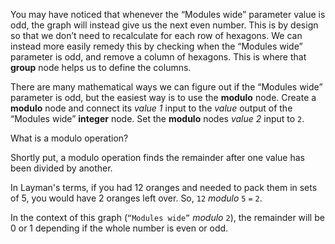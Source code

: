 You may have noticed that whenever the “Modules wide” parameter value is odd, the graph will instead give us the next even number. This is by design so that we don’t need to recalculate for each row of hexagons. We can instead more easily remedy this by checking when the “Modules wide” parameter is odd, and remove a column of hexagons. This is where that **group** node helps us to define the columns.

There are many mathematical ways we can figure out if the “Modules wide” parameter is odd, but the easiest way is to use the **modulo** node. Create a **modulo** node and connect its _value 1_ input to the _value_ output of the “Modules wide” **integer** node. Set the **modulo** nodes _value 2_ input to `2`.

What is a modulo operation?

Shortly put, a modulo operation finds the remainder after one value has been divided by another.

In Layman's terms, if you had 12 oranges and needed to pack them in sets of 5, you would have 2 oranges left over. So, `12` _modulo_ `5` `=` `2`.

In the context of this graph (`“Modules wide”` _modulo_ `2`), the remainder will be 0 or 1 depending if the whole number is even or odd.